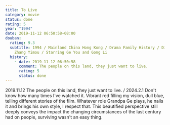 ```yaml
---
title: To Live
category: movie
status: done
rating: 5
year: "1994"
date: 2019-11-12 06:50:58+08:00
douban:
  rating: 9.3
  subtitle: 1994 / Mainland China Hong Kong / Drama Family History / Directed by
    Zhang Yimou / Starring Ge You and Gong Li
  history:
    - date: 2019-11-12 06:50:58
      comment: The people on this land, they just want to live.
      rating: 5
      status: done
---
```


2019.11.12 The people on this land, they just want to live. / 2024.2.1 Don't know how many times I've watched it. Vibrant red filling my vision, dull blue, telling different stories of the film. Whatever role Grandpa Ge plays, he nails it and brings his own style, I respect that. This beautified perspective still deeply conveys the impact the changing circumstances of the last century had on people, surviving wasn't an easy thing.

